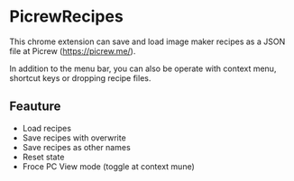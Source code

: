 # PicrewRecipes
This chrome extension can save and load image maker recipes as a JSON file at Picrew (https://picrew.me/).

In addition to the menu bar, you can also be operate with context menu, shortcut keys or dropping recipe files.

## Feauture
- Load recipes
- Save recipes with overwrite
- Save recipes as other names
- Reset state
- Froce PC View mode (toggle at context mune)
